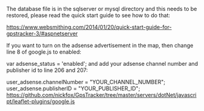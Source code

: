 The database file is in the sqlserver or mysql directory and this needs to be restored, please read the quick start guide to see how to do that:

https://www.websmithing.com/2014/01/20/quick-start-guide-for-gpstracker-3/#aspnetserver

If you want to turn on the adsense advertisement in the map, then change line 8 of google.js to enabled:

var adsense_status = 'enabled';
and add your adsense channel number and publisher id to line 206 and 207:

user_adsense.channelNumber = "YOUR_CHANNEL_NUMBER";
user_adsense.publisherID = "YOUR_PUBLISHER_ID";    
https://github.com/nickfox/GpsTracker/tree/master/servers/dotNet/javascript/leaflet-plugins/google.js